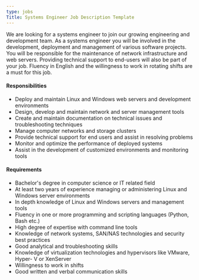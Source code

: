 ```yaml
---
type: jobs
Title: Systems Engineer Job Description Template
---
```


We are looking for a systems engineer to join our growing engineering and development team. As a systems engineer you will be involved in the development, deployment and management of various software projects. You will be responsible for the maintenance of network infrastructure and web servers. Providing technical support to end-users will also be part of your job. Fluency in English and the willingness to work in rotating shifts are a must for this job.

#### Responsibilities
 * Deploy and maintain Linux and Windows web servers and development environments
 * Design, develop and maintain network and server management tools
 * Create and maintain documentation on technical issues and troubleshooting techniques
 * Manage computer networks and storage clusters
 * Provide technical support for end users and assist in resolving problems
 * Monitor and optimize the performance of deployed systems
 * Assist in the development of customized environments and monitoring tools

#### Requirements
 * Bachelor's degree in computer science or IT related field
 * At least two years of experience managing or administering Linux and Windows server environments
 * In depth knowledge of Linux and Windows servers and management tools
 * Fluency in one or more programming and scripting languages (Python, Bash etc.)
 * High degree of expertise with command line tools
 * Knowledge of network systems, SAN/NAS technologies and security best practices
 * Good analytical and troubleshooting skills
 * Knowledge of virtualization technologies and hypervisors like VMware, Hyper- V or XenServer
 * Willingness to work in shifts
 * Good written and verbal communication skills
